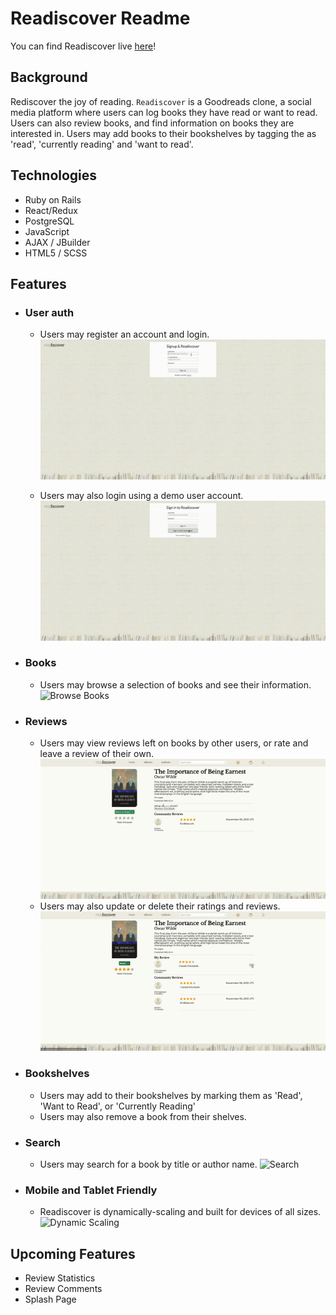 # Readiscover Readme

You can find Readiscover live [here](https://readiscover.herokuapp.com/)!

## Background

Rediscover the joy of reading. `Readiscover` is a Goodreads clone, a social media platform where users can log books they have read or want to read. Users can also review books, and find information on books they are interested in. Users may add books to their bookshelves by tagging the as 'read', 'currently reading' and 'want to read'.

## Technologies

* Ruby on Rails
* React/Redux
* PostgreSQL
* JavaScript
* AJAX / JBuilder
* HTML5 / SCSS

## Features

* ### User auth 
    * Users may register an account and login.
    ![Sign Up](app/assets/images/signup-gif.gif)

    * Users may also login using a demo user account.
    ![Demo User](app/assets/images/demouser-gif.gif)

* ### Books
    * Users may browse a selection of books and see their information.
    ![Browse Books](app/assets/images/browse-gif.gif)

* ### Reviews
    * Users may view reviews left on books by other users, or rate and leave a review of their own.
    ![Add Review](app/assets/images/review-gif.gif)
    * Users may also update or delete their ratings and reviews.
    ![Delete Review](app/assets/images/delete-review-gif.gif)

* ### Bookshelves
    * Users may add to their bookshelves by marking them as 'Read', 'Want to Read', or 'Currently Reading'
    * Users may also remove a book from their shelves.

* ### Search
    * Users may search for a book by title or author name.
    ![Search](app/assets/images/search-gif.gif)

* ### Mobile and Tablet Friendly
    * Readiscover is dynamically-scaling and built for devices of all sizes.
    ![Dynamic Scaling](app/assets/images/dynamic_gif.gif)

## Upcoming Features

* Review Statistics
* Review Comments
* Splash Page